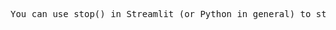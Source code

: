 <pre>

You can use stop() in Streamlit (or Python in general) to stop code in a particular spot to check what you're doing.

</pre>
